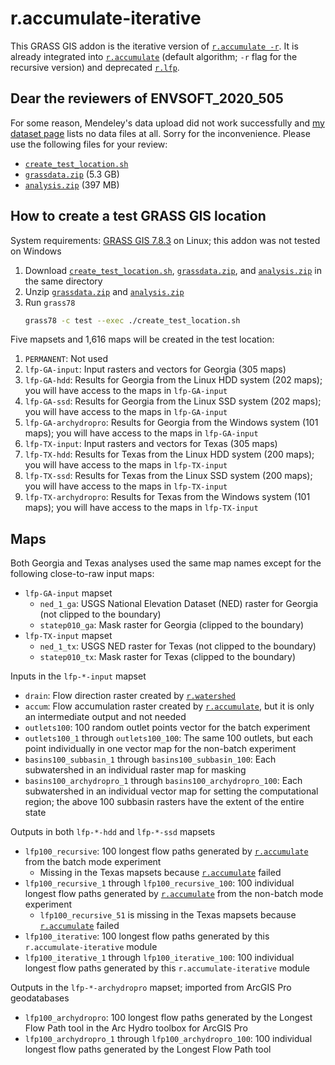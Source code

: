 # r.accumulate-iterative

This GRASS GIS addon is the iterative version of [`r.accumulate -r`](https://grass.osgeo.org/grass78/manuals/addons/r.accumulate.html). It is already integrated into [`r.accumulate`](https://grass.osgeo.org/grass78/manuals/addons/r.accumulate.html) (default algorithm; `-r` flag for the recursive version) and deprecated [`r.lfp`](https://grass.osgeo.org/grass78/manuals/addons/r.lfp.html).

## Dear the reviewers of ENVSOFT_2020_505

For some reason, Mendeley's data upload did not work successfully and [my dataset page](https://data.mendeley.com/datasets/4zv566xmvw/draft?a=914c7442-264c-4002-ace8-1bb0426c38d8) lists no data files at all. Sorry for the inconvenience. Please use the following files for your review:
* [`create_test_location.sh`](https://data.isnew.info/lfp/create_test_location.sh)
* [`grassdata.zip`](https://data.isnew.info/lfp/grassdata.zip) (5.3 GB)
* [`analysis.zip`](https://data.isnew.info/lfp/analysis.zip) (397 MB)

## How to create a test GRASS GIS location

System requirements: [GRASS GIS 7.8.3](https://grass.osgeo.org/) on Linux; this addon was not tested on Windows

1. Download [`create_test_location.sh`](https://isnew.info/data/lfp/create_test_location.sh), [`grassdata.zip`](https://isnew.info/data/lfp/grassdata.zip), and [`analysis.zip`](https://isnew.info/data/lfp/analysis.zip) in the same directory
2. Unzip [`grassdata.zip`](https://isnew.info/data/lfp/grassdata.zip) and [`analysis.zip`](https://isnew.info/data/lfp/analysis.zip)
3. Run `grass78`
   ```bash
   grass78 -c test --exec ./create_test_location.sh
   ```

Five mapsets and 1,616 maps will be created in the test location:
1. `PERMANENT`: Not used
2. `lfp-GA-input`: Input rasters and vectors for Georgia (305 maps)
3. `lfp-GA-hdd`: Results for Georgia from the Linux HDD system (202 maps); you will have access to the maps in `lfp-GA-input`
4. `lfp-GA-ssd`: Results for Georgia from the Linux SSD system (202 maps); you will have access to the maps in `lfp-GA-input`
5. `lfp-GA-archydropro`: Results for Georgia from the Windows system (101 maps); you will have access to the maps in `lfp-GA-input`
6. `lfp-TX-input`: Input rasters and vectors for Texas (305 maps)
7. `lfp-TX-hdd`: Results for Texas from the Linux HDD system (200 maps); you will have access to the maps in `lfp-TX-input`
8. `lfp-TX-ssd`: Results for Texas from the Linux SSD system (200 maps); you will have access to the maps in `lfp-TX-input`
9. `lfp-TX-archydropro`: Results for Texas from the Windows system (101 maps); you will have access to the maps in `lfp-TX-input`

## Maps

Both Georgia and Texas analyses used the same map names except for the following close-to-raw input maps:
* `lfp-GA-input` mapset
  * `ned_1_ga`: USGS National Elevation Dataset (NED) raster for Georgia (not clipped to the boundary)
  * `statep010_ga`: Mask raster for Georgia (clipped to the boundary)
* `lfp-TX-input` mapset
  * `ned_1_tx`: USGS NED raster for Texas (not clipped to the boundary)
  * `statep010_tx`: Mask raster for Texas (clipped to the boundary)

Inputs in the `lfp-*-input` mapset
* `drain`: Flow direction raster created by [`r.watershed`](https://grass.osgeo.org/grass78/manuals/r.watershed.html)
* `accum`: Flow accumulation raster created by [`r.accumulate`](https://grass.osgeo.org/grass78/manuals/addons/r.accumulate.html), but it is only an intermediate output and not needed
* `outlets100`: 100 random outlet points vector for the batch experiment
* `outlets100_1` through `outlets100_100`: The same 100 outlets, but each point individually in one vector map for the non-batch experiment
* `basins100_subbasin_1` through `basins100_subbasin_100`: Each subwatershed in an individual raster map for masking
* `basins100_archydropro_1` through `basins100_archydropro_100`: Each subwatershed in an individual vector map for setting the computational region; the above 100 subbasin rasters have the extent of the entire state

Outputs in both `lfp-*-hdd` and `lfp-*-ssd` mapsets
* `lfp100_recursive`: 100 longest flow paths generated by [`r.accumulate`](https://grass.osgeo.org/grass78/manuals/addons/r.accumulate.html) from the batch mode experiment
  * Missing in the Texas mapsets because [`r.accumulate`](https://grass.osgeo.org/grass78/manuals/addons/r.accumulate.html) failed
* `lfp100_recursive_1` through `lfp100_recursive_100`: 100 individual longest flow paths generated by [`r.accumulate`](https://grass.osgeo.org/grass78/manuals/addons/r.accumulate.html) from the non-batch mode experiment
  * `lfp100_recursive_51` is missing in the Texas mapsets because [`r.accumulate`](https://grass.osgeo.org/grass78/manuals/addons/r.accumulate.html) failed
* `lfp100_iterative`: 100 longest flow paths generated by this `r.accumulate-iterative` module
* `lfp100_iterative_1` through `lfp100_iterative_100`: 100 individual longest flow paths generated by this `r.accumulate-iterative` module

Outputs in the `lfp-*-archydropro` mapset; imported from ArcGIS Pro geodatabases
* `lfp100_archydropro`: 100 longest flow paths generated by the Longest Flow Path tool in the Arc Hydro toolbox for ArcGIS Pro
* `lfp100_archydropro_1` through `lfp100_archydropro_100`: 100 individual longest flow paths generated by the Longest Flow Path tool
